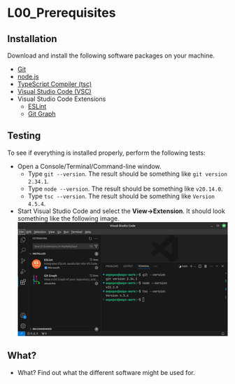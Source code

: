 # L00_Prerequisites

## Installation

Download and install the following software packages on your machine.

- [Git](http://www.git-scm.com/)
- [node.js](https://nodejs.org/)
- [TypeScript Compiler (tsc)](https://www.typescriptlang.org/)
- [Visual Studio Code (VSC)](https://code.visualstudio.com/)
- Visual Studio Code Extensions
  - [ESLint](https://marketplace.visualstudio.com/items?itemName=dbaeumer.vscode-eslint)
  - [Git Graph](https://marketplace.visualstudio.com/items?itemName=mhutchie.git-graph)

## Testing

To see if everything is installed properly, perform the following tests:

- Open a Console/Terminal/Command-line window.
  - Type `git --version`. The result should be something like `git version 2.34.1`.
  - Type `node --version`. The result should be something like `v20.14.0`.
  - Type `tsc --version`. The result should be something like `Version 4.5.4`.
- Start Visual Studio Code and select the **View->Extension**. It should look something like the following image. ![Visual Studio Code Extensions](img/vsc-done.png)

## What?

- What? Find out what the different software might be used for.
